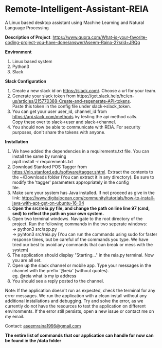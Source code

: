 # Remote-Intelligent-Assistant-REIA
A Linux based desktop assistant using Machine Learning and Natural Language Processing

**Description of Project**: https://www.quora.com/What-is-your-favorite-coding-project-you-have-done/answer/Aseem-Raina-2?srid=JRQg

**Environment**
1. Linux based system
2. Python3
3. Slack

**Slack Configuration**
1. Create a new slack id on https://slack.com/. Choose a url for your team.
2. Generate your slack token from https://get.slack.help/hc/en-us/articles/215770388-Create-and-regenerate-API-tokens.  
   Paste this token in the config file under slack->slack_token.
3. You can get your user user_id, channel_id from https://api.slack.com/methods by testing the api method calls.  
   Copy these over to slack->user and slack->channel.
4. You should now be able to communicate with REIA. For security purposes, don't share the tokens with anyone. 

**Installation**
1. We have added the dependencies in a requirements.txt file. You can install the same by running   
   pip3 install -r requirements.txt
2. Download Stanford POS Tagger from https://nlp.stanford.edu/software/tagger.shtml. Extract the contents to the ~/Downloads
   folder (You can extract it in any directory). Be sure to modify the 'tagger' parameters appropriately in the config    
   file. 
3. Make sure your system has Java installed. If not proceed as give in the link:
   https://www.digitalocean.com/community/tutorials/how-to-install-java-with-apt-get-on-ubuntu-16-04
4. **Open the src/reia.py file, and change the path on line line 97 (cmd, sed) to reflect the path on your own system.**
5. Open two terminal windows. Navigate to the root directory of the project. Run the following commands in the two seperate
   windows:  
   -> python3 src/app.py  
   -> pyhton3 src/reia.py
   (You can run the commands using sudo for faster response times, but be careful of the commands you type. We have tried our best
   to avoid any commands that can break or mess with the system)
6. The application should display "Starting..." in the reia.py terminal. Now you are all set.
7. Open up the slack channel or mobile app. Type your messages in the channel with the prefix '@reia' (without quotes).  
   eg. @reia what is my ip address
8. You should see a reply posted to the channel.

Note: If the application doesn't run as expected, check the terminal for any error messages. We run the application with a clean install without any additional installations and debugging. Try and solve the error, as we currently do not have the resources to test the application on different environments. If the error still persists, open a new issue or contact me on my email.

Contact: aseemraina1996@gmail.com

**The entire list of commands that our application can handle for now can be found in the /data folder**
